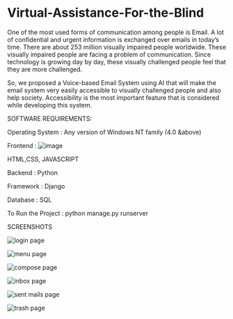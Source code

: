 # Virtual-Assistance-For-the-Blind
One of the most used forms of communication among people is Email. A lot of confidential and urgent information is exchanged over emails in today’s time. There are about 253 million visually impaired people worldwide. These visually impaired people are facing a problem of communication. Since technology is growing day by day, these visually challenged people feel that they are more challenged.

So, we proposed a Voice-based Email System using AI that will make the email system very easily accessible to visually challenged people and also help society. Accessibility is the most important feature that is considered while developing this system.

SOFTWARE REQUIREMENTS:

Operating System : Any version of Windows NT family (4.0 &above)

Frontend : ![image](https://user-images.githubusercontent.com/72904996/120095590-5d2b7c80-c144-11eb-9a9c-99a64c76ca53.png)

HTML,CSS, JAVASCRIPT


Backend : Python

Framework : Django

Database : SQL

To Run the Project :
python manage.py runserver

SCREENSHOTS

![login page](https://user-images.githubusercontent.com/72904996/120095250-9105a280-c142-11eb-912d-8ac699d7077a.JPG)

![menu page](https://user-images.githubusercontent.com/72904996/120095270-b5fa1580-c142-11eb-862f-c30b1b171362.JPG)

![compose page](https://user-images.githubusercontent.com/72904996/120095282-c14d4100-c142-11eb-88d9-79af11214120.JPG)

![inbox page](https://user-images.githubusercontent.com/72904996/120095293-ce6a3000-c142-11eb-964c-f1b279651f24.JPG)

![sent mails page](https://user-images.githubusercontent.com/72904996/120095304-dd50e280-c142-11eb-9e0f-5c35d3f005fb.JPG)

![trash page](https://user-images.githubusercontent.com/72904996/120095314-ea6dd180-c142-11eb-9137-ff7ed9d1062f.JPG)


